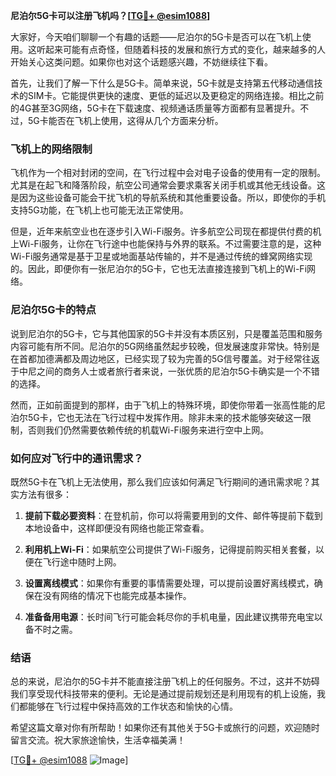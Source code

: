 **尼泊尔5G卡可以注册飞机吗？[[TG💪+ @esim1088](https://t.me/s/esim1088)]**

大家好，今天咱们聊聊一个有趣的话题——尼泊尔的5G卡是否可以在飞机上使用。这听起来可能有点奇怪，但随着科技的发展和旅行方式的变化，越来越多的人开始关心这类问题。如果你也对这个话题感兴趣，不妨继续往下看。

首先，让我们了解一下什么是5G卡。简单来说，5G卡就是支持第五代移动通信技术的SIM卡。它能提供更快的速度、更低的延迟以及更稳定的网络连接。相比之前的4G甚至3G网络，5G卡在下载速度、视频通话质量等方面都有显著提升。不过，5G卡能否在飞机上使用，这得从几个方面来分析。

### 飞机上的网络限制

飞机作为一个相对封闭的空间，在飞行过程中会对电子设备的使用有一定的限制。尤其是在起飞和降落阶段，航空公司通常会要求乘客关闭手机或其他无线设备。这是因为这些设备可能会干扰飞机的导航系统和其他重要设备。所以，即使你的手机支持5G功能，在飞机上也可能无法正常使用。

但是，近年来航空业也在逐步引入Wi-Fi服务。许多航空公司现在都提供付费的机上Wi-Fi服务，让你在飞行途中也能保持与外界的联系。不过需要注意的是，这种Wi-Fi服务通常是基于卫星或地面基站传输的，并不是通过传统的蜂窝网络实现的。因此，即便你有一张尼泊尔的5G卡，它也无法直接连接到飞机上的Wi-Fi网络。

### 尼泊尔5G卡的特点

说到尼泊尔的5G卡，它与其他国家的5G卡并没有本质区别，只是覆盖范围和服务内容可能有所不同。尼泊尔的5G网络虽然起步较晚，但发展速度非常快。特别是在首都加德满都及周边地区，已经实现了较为完善的5G信号覆盖。对于经常往返于中尼之间的商务人士或者旅行者来说，一张优质的尼泊尔5G卡确实是一个不错的选择。

然而，正如前面提到的那样，由于飞机上的特殊环境，即使你带着一张高性能的尼泊尔5G卡，它也无法在飞行过程中发挥作用。除非未来的技术能够突破这一限制，否则我们仍然需要依赖传统的机载Wi-Fi服务来进行空中上网。

### 如何应对飞行中的通讯需求？

既然5G卡在飞机上无法使用，那么我们应该如何满足飞行期间的通讯需求呢？其实方法有很多：

1. **提前下载必要资料**：在登机前，你可以将需要用到的文件、邮件等提前下载到本地设备中，这样即便没有网络也能正常查看。
   
2. **利用机上Wi-Fi**：如果航空公司提供了Wi-Fi服务，记得提前购买相关套餐，以便在飞行途中随时上网。

3. **设置离线模式**：如果你有重要的事情需要处理，可以提前设置好离线模式，确保在没有网络的情况下也能完成基本操作。

4. **准备备用电源**：长时间飞行可能会耗尽你的手机电量，因此建议携带充电宝以备不时之需。

### 结语

总的来说，尼泊尔的5G卡并不能直接注册飞机上的任何服务。不过，这并不妨碍我们享受现代科技带来的便利。无论是通过提前规划还是利用现有的机上设施，我们都能够在飞行过程中保持高效的工作状态和愉快的心情。

希望这篇文章对你有所帮助！如果你还有其他关于5G卡或旅行的问题，欢迎随时留言交流。祝大家旅途愉快，生活幸福美满！

[[TG💪+ @esim1088](https://t.me/s/esim1088) ![Image](https://i.postimg.cc/4NQfJmqS/Snipaste-2025-05-13-00-14-12.png)]